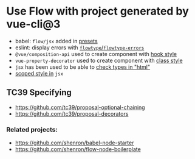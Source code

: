 # Use Flow with project generated by vue-cli@3

- babel: `flow/jsx` added in [presets](./babel.config.js)
- eslint: display errors with [`flowtype`/`flowtype-errors`](./.eslintrc.js)
- `@vue/composition-api` used to create component with [hook style](./src/components/CompositionCmp/CompositionCmp.js)
- `vue-property-decorator` used to create component with [class style](./src/components/HelloWorld/HelloWorld.js)
- `jsx` has been used to be able to [check types in "html"](./src/components/CompositionCmp/useRender.js)
- [scoped style in](src/components/CompositionCmp/useRender.js) `jsx`

## TC39 Specifying
- https://github.com/tc39/proposal-optional-chaining
- https://github.com/tc39/proposal-decorators

### Related projects: 
- https://github.com/shenron/babel-node-starter
- https://github.com/shenron/flow-node-boilerplate
